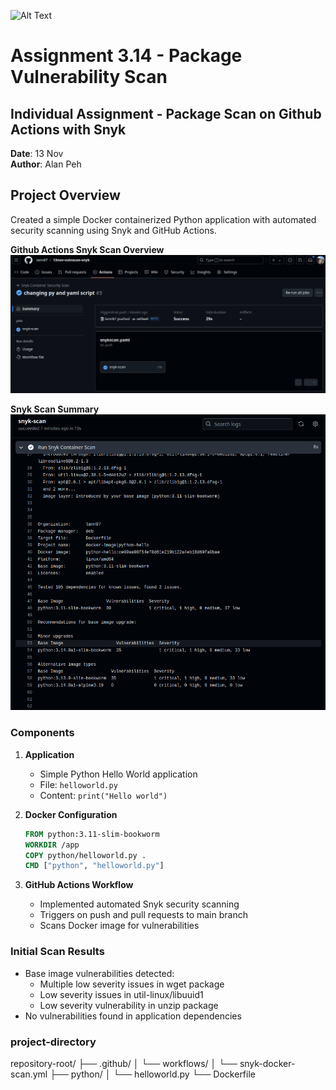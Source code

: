 ![Alt Text](https://github.com/lann87/cloud_infra_eng_ntu_coursework_alanp/blob/main/.misc/ntu_logo.png)  

# Assignment 3.14 - Package Vulnerability Scan

## Individual Assignment - Package Scan on Github Actions with Snyk

**Date**: 13 Nov  
**Author**: Alan Peh

## Project Overview  

Created a simple Docker containerized Python application with automated security scanning using Snyk and GitHub Actions.  

**Github Actions Snyk Scan Overview**
![Alt Text](https://github.com/lann87/13nov-vulnscan-snyk/blob/main/resource/13nov-snyksumm.png)

**Snyk Scan Summary**
![Alt Text](https://github.com/lann87/13nov-vulnscan-snyk/blob/main/resource/13nov-snykres.png)

### Components  

1. **Application**  
   - Simple Python Hello World application  
   - File: `helloworld.py`  
   - Content: `print("Hello world")`  

2. **Docker Configuration**  

   ```dockerfile
   FROM python:3.11-slim-bookworm
   WORKDIR /app
   COPY python/helloworld.py .
   CMD ["python", "helloworld.py"]
   ```

3. **GitHub Actions Workflow**  
   - Implemented automated Snyk security scanning  
   - Triggers on push and pull requests to main branch  
   - Scans Docker image for vulnerabilities  

### Initial Scan Results  

- Base image vulnerabilities detected:  
  - Multiple low severity issues in wget package  
  - Low severity issues in util-linux/libuuid1  
  - Low severity vulnerability in unzip package  
- No vulnerabilities found in application dependencies  

### project-directory  

repository-root/
├── .github/
│   └── workflows/
│       └── snyk-docker-scan.yml
├── python/
│   └── helloworld.py
└── Dockerfile
